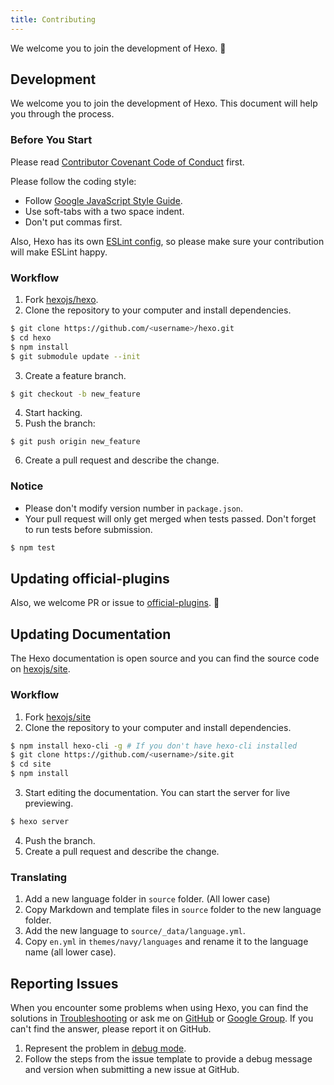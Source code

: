 ```yaml
---
title: Contributing
---
```


We welcome you to join the development of Hexo. 🤗

## Development

We welcome you to join the development of Hexo. This document will help you through the process.

### Before You Start

Please read [Contributor Covenant Code of Conduct](https://github.com/hexojs/hexo/blob/master/CODE_OF_CONDUCT.md) first.

Please follow the coding style:

- Follow [Google JavaScript Style Guide](https://google.github.io/styleguide/jsguide.html).
- Use soft-tabs with a two space indent.
- Don't put commas first.

Also, Hexo has its own [ESLint config](https://github.com/hexojs/eslint-config-hexo), so please make sure your contribution will make ESLint happy.

### Workflow

1. Fork [hexojs/hexo].
2. Clone the repository to your computer and install dependencies.

``` bash
$ git clone https://github.com/<username>/hexo.git
$ cd hexo
$ npm install
$ git submodule update --init
```

3. Create a feature branch.

``` bash
$ git checkout -b new_feature
```

4. Start hacking.
5. Push the branch:

```
$ git push origin new_feature
```

6. Create a pull request and describe the change.

### Notice

- Please don't modify version number in `package.json`.
- Your pull request will only get merged when tests passed. Don't forget to run tests before submission.

``` bash
$ npm test
```

## Updating official-plugins

Also, we welcome PR or issue to [official-plugins](https://github.com/hexojs). 🤗

## Updating Documentation

The Hexo documentation is open source and you can find the source code on [hexojs/site].

### Workflow

1. Fork [hexojs/site]
2. Clone the repository to your computer and install dependencies.

``` bash
$ npm install hexo-cli -g # If you don't have hexo-cli installed
$ git clone https://github.com/<username>/site.git
$ cd site
$ npm install
```

3. Start editing the documentation. You can start the server for live previewing.

``` bash
$ hexo server
```

4. Push the branch.
5. Create a pull request and describe the change.

### Translating

1. Add a new language folder in `source` folder. (All lower case)
2. Copy Markdown and template files in `source` folder to the new language folder.
3. Add the new language to `source/_data/language.yml`.
4. Copy `en.yml` in `themes/navy/languages` and rename it to the language name (all lower case).

## Reporting Issues

When you encounter some problems when using Hexo, you can find the solutions in [Troubleshooting](troubleshooting.html) or ask me on [GitHub](https://github.com/hexojs/hexo/issues) or [Google Group](https://groups.google.com/group/hexo). If you can't find the answer, please report it on GitHub.

1. Represent the problem in [debug mode](commands.html#Debug_mode).
2. Follow the steps from the issue template to provide a debug message and version when submitting a new issue at GitHub.

[hexojs/hexo]: https://github.com/hexojs/hexo
[hexojs/site]: https://github.com/hexojs/site
